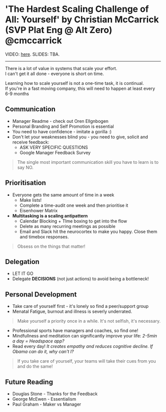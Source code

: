 # 'The Hardest Scaling Challenge of All: Yourself' by Christian McCarrick (SVP Plat Eng @ Alt Zero) @cmccarrick

VIDEO: [here](https://www.youtube.com/watch?v=86fqsVWngHI&list=PLBzScQzZ83I_VX8zgmLqIfma_kJs3RRmu&index=11&t=0s). SLIDES: TBA.

---

There is a lot of value in systems that scale your effort. \
I can't get it all done - everyone is short on time.

Learning how to scale yourself is not a one-time task, it is continual. \
If you're in a fast moving company, this will need to happen at least every 6-9 months

## Communication

- Manager Readme - check out Oren Ellgnbogen
- Personal Branding and Self Promotion is essential
- You need to have confidence - imitate a gorilla :)
- Don't let your weaknesses blind you - you need to give, solicit and receive feedback:
  - ASK VERY SPECIFIC QUESTIONS
  - Google Manager Feedback Survey

> The single most important communication skill you have to learn is to say NO.

## Prioritisation

- Everyone gets the same amount of time in a week
  - Make lists!
  - Complete a time-audit one week and then prioritise it
  - Eisenhower Matrix
- **Multitasking is a scaling antipattern**
  - Calendar Blocking + TIme boxing to get into the flow
  - Delete as many recurring meetings as possible
  - Email and Slack hit the neurocortex to make you happy. Close them and timebox responses.

> Obsess on the things that matter!

## Delegation

- LET IT GO
- Delegate **DECISIONS** (not just actions) to avoid being a bottleneck!

## Personal Development

- Take care of yourself first - it's lonely so find a peer/support group
- Menatal Fatigue, burnout and illness is severly underrated.

> Make yourself a priority once in a while. It's not selfish, it's necessary.

- Professional sports have managers and coaches, so find one!
- Mindfullness and meditation can significantly improve your life: _2-5min a day = Headspace app?_
- Read every day! _It creates empathy and reduces cognitive decline. If Obama can do it, why can't I?_

> If you take care of yourself, your teams will take their cues from you and do the same!

## Future Reading

- Douglas Stone - Thanks for the Feedback
- George McEwen - Essentialism
- Paul Graham - Maker vs Manager